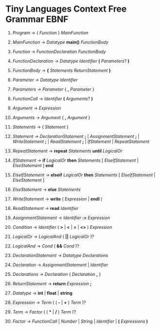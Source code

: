 # Tiny Languages Context Free Grammar EBNF

1. *Program* -> { *Function* } *MainFunction*

2. *MainFunction* -> *Datatype* __main()__ *FunctionBody*

3. *Function* -> *FunctionDeclaration* *FunctionBody*

4. *FunctionDeclaration* -> *Datatype* *Identifier* __(__ *Parameters*? __)__

5. *FunctionBody* -> __{__ *Statements* *ReturnStatement* __}__

6. *Parameter* -> *Datatype* *Identifier*

7. *Parameters* -> *Parameter* { __,__ *Parameter* }

8. *FunctionCall* -> *Identifier* __(__ *Arguments*? __)__

9. *Argument* -> *Expression*

10. *Arguments* -> *Argument* { __,__ *Argument* }

11. *Statements* -> { *Statement* }

12. *Statement* -> *DeclarationStatement* __;__
                  | *AssignmentStatement* __;__
                  | *WriteStatement* __;__
                  | *ReadStatement* __;__
                  | *IfStatement*
                  | *RepeatStatement*

13. *RepeatStatement* -> __repeat__ *Statements* __until__ *LogicalOr*

14. *IfStatement* -> __if__ *LogicalOr* __then__ *Statements* [ *ElseIfStatement* | *ElseStatement* ] __end__

15. *ElseIfStatement* ->  __elseif__ *LogicalOr* __then__ *Statements* [ *ElseIfStatement* | *ElseStatement* ]

16. *ElseStatement* -> __else__ *Statements*

17. *WriteStatement* -> __write__ ( *Expression* | __endl__ )

18. *ReadStatement* -> __read__ *Identifier*

19. *AssignmentStatement* -> *Identifier* __:=__ *Expression*

20. *Condition* -> *Identifier* ( __>__ | __<__ | __=__ | __<>__ ) *Expression*

21. *LogicalOr* -> *LogicalAnd* ( __||__ *LogicalOr* )?

22. *LogicalAnd* -> *Cond* ( __&&__ *Cond* )?

23. *DeclarationStatement* -> *Datatype* *Declarations*

24. *Declaration* -> *AssignmentStatement* | *Identifier*

25. *Declarations* -> *Declaration* { *Declaration* __,__ }

26. *ReturnStatement* -> __return__ *Expression* __;__

27. *Datatype* -> __int__ | __float__ | __string__

28. *Expression* -> *Term* ( ( __-__ | __+__ ) *Term* )?

29. *Term* -> *Factor* ( ( __*__ | __/__ ) *Term* )?

30. *Factor* -> *FunctionCall*
                | *Number*
                | *String*
                | *Identifier*
                | __(__ *Expressions* __)__
